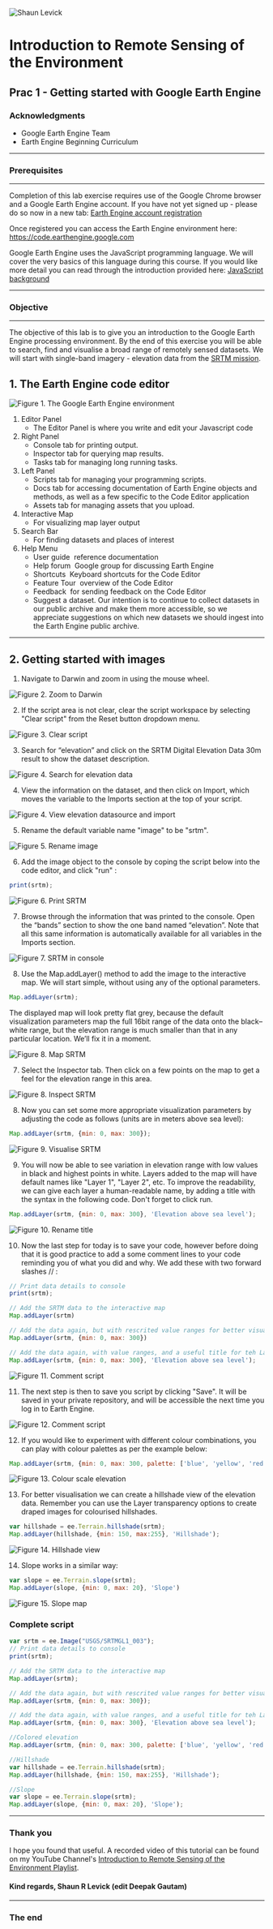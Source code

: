 ![Shaun Levick](Logo3.png)
# Introduction to Remote Sensing of the Environment
Prac 1 - Getting started with Google Earth Engine
--------------

### Acknowledgments 
- Google Earth Engine Team
- Earth Engine Beginning Curriculum

------

### Prerequisites
-------------

Completion of this lab exercise requires use of the Google Chrome browser and a Google Earth Engine account. If you have not yet signed up - please do so now in a new tab: [Earth Engine account registration](https://signup.earthengine.google.com/)

Once registered you can access the Earth Engine environment here: https://code.earthengine.google.com

Google Earth Engine uses the JavaScript programming language. We will cover the very basics of this language during this course. If you would like more detail you can read through the introduction provided here: [JavaScript background](https://developers.google.com/earth-engine/tutorials/tutorial_js_01)

------------------------------------------------------------------------

### Objective
---------

The objective of this lab is to give you an introduction to the Google Earth Engine processing environment. By the end of this exercise you will be able to search, find and visualise a broad range of remotely sensed datasets. We will start with single-band imagery - elevation data from the [SRTM mission](https://www2.jpl.nasa.gov/srtm/).

## 1. The Earth Engine code editor

![Figure 1. The Google Earth Engine environment](Prac1/gee_editor.png)


1. Editor Panel
	- The Editor Panel is where you write and edit your Javascript code
2. Right Panel
	- Console tab for printing output.
	- Inspector tab for querying map results.
	- Tasks tab for managing long­ running tasks.
3. Left Panel
	- Scripts tab for managing your programming scripts.
	- Docs tab for accessing documentation of Earth Engine objects and methods, as well as a few specific to the Code Editor application
	- Assets tab for managing assets that you upload.
4. Interactive Map
	- For visualizing map layer output
5. Search Bar
	- For finding datasets and places of interest
6. Help Menu
	- User guide ­ reference documentation
	- Help forum ­ Google group for discussing Earth Engine
	- Shortcuts ­ Keyboard shortcuts for the Code Editor
	- Feature Tour ­ overview of the Code Editor
	- Feedback ­ for sending feedback on the Code Editor
	- Suggest a dataset. Our intention is to continue to collect datasets in our public archive
and make them more accessible, so we appreciate suggestions on which new datasets we should ingest into the Earth Engine public archive.

---------

## 2. Getting started with images

1. Navigate to Darwin and zoom in using the mouse wheel.

![Figure 2. Zoom to Darwin](Prac1/navigate2darwin.png)


2. If the script area is not clear, clear the script workspace by selecting "Clear script" from the Reset button dropdown menu.

![Figure 3. Clear script](Prac1/clearscript.png)

3. Search for “elevation” and click on the SRTM Digital Elevation Data 30m result to show the dataset description.

![Figure 4. Search for elevation data](Prac1/searchelevation.png)

4. View the information on the dataset, and then click on Import, which moves the variable to the Imports section at the top of your script.

![Figure 4. View elevation datasource and import](Prac1/viewinfo.png)

5. Rename the default variable name "image" to be "srtm".

![Figure 5. Rename image](Prac1/rename.png)

6. Add the image object to the console by coping the script below into the code editor, and click "run" :

```JavaScript
print(srtm);
```
![Figure 6. Print SRTM](Prac1/printrun.png)


7. Browse through the information that was printed to the console. Open the “bands” section to show the one band named “elevation”. Note that all this same information is automatically available for all variables in the Imports section.

![Figure 7. SRTM in console](Prac1/bandssrtm.png)


8. Use the Map.addLayer() method to add the image to the interactive map. We will start simple, without using any of the optional parameters.

```JavaScript
Map.addLayer(srtm);
```

The displayed map will look pretty flat grey, because the default visualization parameters map the full 16­bit range of the data onto the black–white range, but the elevation range is much smaller than that in any particular location. We’ll fix it in a moment.

![Figure 8. Map SRTM](Prac1/flatgrey.png)

7. Select the Inspector tab. Then click on a few points on the map to get a feel for the elevation range in this area.

![Figure 8. Inspect SRTM](Prac1/inspector.png)

8. Now you can set some more appropriate visualization parameters by adjusting the code as follows (units are in meters above sea level):

```JavaScript
Map.addLayer(srtm, {min: 0, max: 300});
```
![Figure 9. Visualise SRTM](Prac1/minmax.png)

9. You will now be able to see variation in elevation range with low values in black and highest points in white. Layers added to the map will have default names like "Layer 1", "Layer 2", etc. To improve the readability, we can give each layer a human­-readable name, by adding a title with the syntax in the following code. Don't forget to click run.

```JavaScript
Map.addLayer(srtm, {min: 0, max: 300}, 'Elevation above sea level');
```
![Figure 10. Rename title](Prac1/layername.png)

10. Now the last step for today is to save your code, however before doing that it is good practice to add a some comment lines to your code reminding you of what you did and why. We add these with two forward slashes // :

```Javascript
// Print data details to console
print(srtm);

// Add the SRTM data to the interactive map
Map.addLayer(srtm)

// Add the data again, but with rescrited value ranges for better visualisation
Map.addLayer(srtm, {min: 0, max: 300})

// Add the data again, with value ranges, and a useful title for teh Layer tab
Map.addLayer(srtm, {min: 0, max: 300}, 'Elevation above sea level');
```
![Figure 11. Comment script](Prac1/commenting.png)

11. The next step is then to save you script by clicking "Save". It will be saved in your private repository, and will be accessible the next time you log in to Earth Engine.

![Figure 12. Comment script](Prac1/save.png)

12. If you would like to experiment with different colour combinations, you can play with colour palettes as per the example below:

```Javascript
Map.addLayer(srtm, {min: 0, max: 300, palette: ['blue', 'yellow', 'red']}, 'Elevation above sea level');
```

![Figure 13. Colour scale elevation](Prac1/colorelevation.png)

13. For better visualisation we can create a hillshade view of the elevation data. Remember you can use the Layer transparency options to create draped images for colourised hillshades.

```JavaScript
var hillshade = ee.Terrain.hillshade(srtm);
Map.addLayer(hillshade, {min: 150, max:255}, 'Hillshade');
```

![Figure 14. Hillshade view](Prac1/hillsrtm.png)


14. Slope works in a similar way:

```javascript
var slope = ee.Terrain.slope(srtm);
Map.addLayer(slope, {min: 0, max: 20}, 'Slope')
```

![Figure 15. Slope map](Prac1/slope.png)

### Complete script
```JavaScript
var srtm = ee.Image("USGS/SRTMGL1_003");
// Print data details to console
print(srtm);

// Add the SRTM data to the interactive map
Map.addLayer(srtm);

// Add the data again, but with rescrited value ranges for better visualisation
Map.addLayer(srtm, {min: 0, max: 300});

// Add the data again, with value ranges, and a useful title for teh Layer tab
Map.addLayer(srtm, {min: 0, max: 300}, 'Elevation above sea level');

//Colored elevation
Map.addLayer(srtm, {min: 0, max: 300, palette: ['blue', 'yellow', 'red']}, 'Elevation above sea level');

//Hillshade
var hillshade = ee.Terrain.hillshade(srtm);
Map.addLayer(hillshade, {min: 150, max:255}, 'Hillshade');

//Slope
var slope = ee.Terrain.slope(srtm);
Map.addLayer(slope, {min: 0, max: 20}, 'Slope');
```

-------
### Thank you

I hope you found that useful. A recorded video of this tutorial can be found on my YouTube Channel's [Introduction to Remote Sensing of the Environment Playlist](https://www.youtube.com/playlist?list=PLf6lu3bePWHDi3-lrSqiyInMGQXM34TSV).

#### Kind regards, Shaun R Levick (edit Deepak Gautam)
------


### The end
